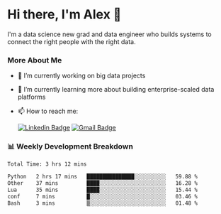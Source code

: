 # Hi there, I'm Alex  👋

I'm a data science new grad and data engineer who builds systems to connect the right people with the right data. 

### More About Me

- 🔭 I’m currently working on big data projects
- 🌱 I’m currently learning more about building enterprise-scaled data platforms
- 📫 How to reach me:

  [![Linkedin Badge](https://img.shields.io/badge/LinkedIn-0077B5?style=for-the-badge&logo=linkedin&logoColor=white)](https://www.linkedin.com/in/itsalexchen) [![Gmail Badge](https://img.shields.io/badge/Gmail-D14836?style=for-the-badge&logo=gmail&logoColor=white)](mailto:itsalexchen@gmail.com)




### 📊 Weekly Development Breakdown
<!--START_SECTION:waka-->

```txt
Total Time: 3 hrs 12 mins

Python   2 hrs 17 mins   ███████████████░░░░░░░░░░   59.88 %
Other    37 mins         ████░░░░░░░░░░░░░░░░░░░░░   16.28 %
Lua      35 mins         ████░░░░░░░░░░░░░░░░░░░░░   15.44 %
conf     7 mins          █░░░░░░░░░░░░░░░░░░░░░░░░   03.46 %
Bash     3 mins          ▒░░░░░░░░░░░░░░░░░░░░░░░░   01.48 %
```

<!--END_SECTION:waka-->
